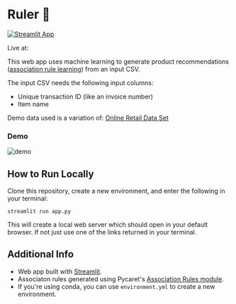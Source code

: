 # Ruler 📏

[![Streamlit App](https://static.streamlit.io/badges/streamlit_badge_black_white.svg)]()

Live at: 

This web app uses machine learning to generate product recommendations ([association rule learning](https://en.wikipedia.org/wiki/Association_rule_learning)) from an input CSV.

The input CSV needs the following input columns:

* Unique transaction ID (like an invoice number)
* Item name

Demo data used is a variation of: [Online Retail Data Set](https://archive.ics.uci.edu/ml/datasets/online+retail)


### Demo
![demo]()

## How to Run Locally
Clone this repository, create a new environment, and enter the following in your terminal:
```shell
streamlit run app.py
```
This will create a local web server which should open in your default browser. If not just use one of the links returned in your terminal.

## Additional Info
* Web app built with [Streamlit](https://github.com/streamlit/streamlit).
* Associaton rules generated using Pycaret's [Association Rules module](https://pycaret.readthedocs.io/en/latest/api/arules.html).
* If you're using conda, you can use `environment.yml` to create a new environment.
